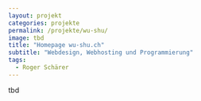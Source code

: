 ```yaml
---
layout: projekt
categories: projekte
permalink: /projekte/wu-shu/
image: tbd
title: "Homepage wu-shu.ch"
subtitle: "Webdesign, Webhosting und Programmierung"
tags:
  - Roger Schärer
---
```


tbd
